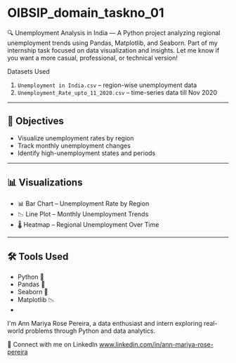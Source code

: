 # OIBSIP_domain_taskno_01
🔍 Unemployment Analysis in India — A Python project analyzing regional unemployment trends using Pandas, Matplotlib, and Seaborn. Part of my internship task focused on data visualization and insights.  Let me know if you want a more casual, professional, or technical version!

 Datasets Used

1. `Unemployment in India.csv` – region-wise unemployment data  
2. `Unemployment_Rate_upto_11_2020.csv` – time-series data till Nov 2020

---

## 🎯 Objectives

- Visualize unemployment rates by region
- Track monthly unemployment changes
- Identify high-unemployment states and periods

---

## 📊 Visualizations

- 📊 Bar Chart – Unemployment Rate by Region
- 📉 Line Plot – Monthly Unemployment Trends
- 🌡️ Heatmap – Regional Unemployment Over Time

---

## 🛠️ Tools Used

- Python 🐍
- Pandas 🧾
- Seaborn 🌈
- Matplotlib 📉
- 

I'm Ann Mariya Rose Pereira, a data enthusiast and intern exploring real-world problems through Python and data analytics.

📎 Connect with me on LinkedIn www.linkedin.com/in/ann-mariya-rose-pereira

